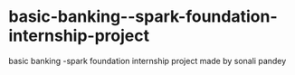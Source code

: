 # basic-banking--spark-foundation-internship-project
basic banking -spark foundation internship project 
 made by sonali pandey
